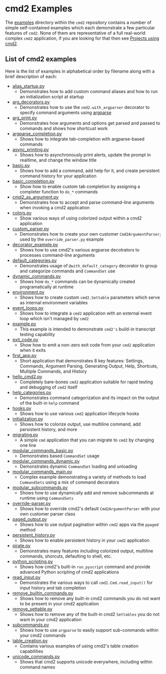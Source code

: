 # cmd2 Examples

The [examples](https://github.com/python-cmd2/cmd2/tree/master/examples) directory within the `cmd2` repository contains a number of simple self-contained examples which each demonstrate a few particular features of `cmd2`. None of them are representative of a full real-world complex `cmd2` application, if you are looking for that then see [Projects using cmd2](https://github.com/python-cmd2/cmd2?tab=readme-ov-file#projects-using-cmd2).

## List of cmd2 examples

Here is the list of examples in alphabetical order by filename along with a brief description of each:

-   [alias_startup.py](https://github.com/python-cmd2/cmd2/blob/master/examples/alias_startup.py)
    -   Demonstrates how to add custom command aliases and how to run an initialization script at startup
-   [arg_decorators.py](https://github.com/python-cmd2/cmd2/blob/master/examples/arg_decorators.py)
    -   Demonstrates how to use the `cmd2.with_argparser` decorator to specify command arguments using [argparse](https://docs.python.org/3/library/argparse.html)
-   [arg_print.py](https://github.com/python-cmd2/cmd2/blob/master/examples/arg_print.py)
    -   Demonstrates how arguments and options get parsed and passed to commands and shows how shortcust work
-   [argparse_completion.py](https://github.com/python-cmd2/cmd2/blob/master/examples/argparse_completion.py)
    -   Shows how to integrate tab-completion with argparse-based commands
-   [async_printing.py](https://github.com/python-cmd2/cmd2/blob/master/examples/async_printing.py)
    -   Shows how to asynchronously print alerts, update the prompt in realtime, and change the window title
-   [basic.py](https://github.com/python-cmd2/cmd2/blob/master/examples/basic.py)
    -   Shows how to add a command, add help for it, and create persistent command history for your application
-   [basic_completion.py](https://github.com/python-cmd2/cmd2/blob/master/examples/basic_completion.py)
    -   Show how to enable custom tab completion by assigning a completer function to `do_*` commands
-   [cmd2_as_argument.py](https://github.com/python-cmd2/cmd2/blob/master/examples/cmd_as_argument.py)
    -   Demonstrates how to accept and parse command-line arguments when invoking a cmd2 application
-   [colors.py](https://github.com/python-cmd2/cmd2/blob/master/examples/colors.py)
    -   Show various ways of using colorized output within a cmd2 application
-   [custom_parser.py](https://github.com/python-cmd2/cmd2/blob/master/examples/custom_parser.py)
    -   Demonstrates how to create your own customer `Cmd2ArgumentParser`; used by the `override_parser.py` example
-   [decorator_example.py](https://github.com/python-cmd2/cmd2/blob/master/examples/decorator_example.py)
    -   Shows how to use cmd2's various argparse decotrators to processes command-line arguments
-   [default_categories.py](https://github.com/python-cmd2/cmd2/blob/master/examples/default_categories.py)
    -   Demonstrates usage of `@with_default_category` decorator to group and categorize commands and `CommandSet` use
-   [dynamic_commands.py](https://github.com/python-cmd2/cmd2/blob/master/examples/dynamic_commands.py)
    -   Shows how `do_*` commands can be dynamically created programatically at runtime
-   [environment.py](https://github.com/python-cmd2/cmd2/blob/master/examples/environment.py)
    -   Shows how to create custom `cmd2.Settable` parameters which serve as internal environment variables
-   [event_loops.py](https://github.com/python-cmd2/cmd2/blob/master/examples/event_loops.py)
    -   Shows how to integrate a `cmd2` application with an external event loop which isn't managed by `cmd2`
-   [example.py](https://github.com/python-cmd2/cmd2/blob/master/examples/example.py)
    -   This example is intended to demonstrate `cmd2's` build-in transcript testing capability
-   [exit_code.py](https://github.com/python-cmd2/cmd2/blob/master/examples/exit_code.py)
    -   Show how to emit a non-zero exit code from your `cmd2` application when it exits
-   [first_app.py](https://github.com/python-cmd2/cmd2/blob/master/examples/first_app.py)
    -   Short application that demonstrates 8 key features: Settings, Commands, Argument Parsing, Generating Output, Help, Shortcuts, Multiple Commands, and History
-   [hello_cmd2.py](https://github.com/python-cmd2/cmd2/blob/master/examples/hello_cmd2.py)
    -   Completely bare-bones `cmd2` application suitable for rapid testing and debugging of `cmd2` itself
-   [help_categories.py](https://github.com/python-cmd2/cmd2/blob/master/examples/help_categories.py)
    -   Demonstrates command categorization and its impact on the output of the built-in `help` command
-   [hooks.py](https://github.com/python-cmd2/cmd2/blob/master/examples/hooks.py)
    -   Shows how to use various `cmd2` application lifecycle hooks
-   [initialization.py](https://github.com/python-cmd2/cmd2/blob/master/examples/initialization.py)
    -   Shows how to colorize output, use multiline command, add persistent history, and more
-   [migrating.py](https://github.com/python-cmd2/cmd2/blob/master/examples/migrating.py)
    -   A simple `cmd` application that you can migrate to `cmd2` by changing one line
-   [modular_commands_basic.py](https://github.com/python-cmd2/cmd2/blob/master/examples/modular_commands_basic.py)
    -   Demonstrates based `CommandSet` usage
-   [modular_commands_dynamic.py](https://github.com/python-cmd2/cmd2/blob/master/examples/modular_commands_dynamic.py)
    -   Demonstrates dynamic `CommandSet` loading and unloading
-   [modular_commands_main.py](https://github.com/python-cmd2/cmd2/blob/master/examples/modular_commands_main.py)
    -   Complex example demonstrating a variety of methods to load `CommandSets` using a mix of command decorators
-   [modular_subcommands.py](https://github.com/python-cmd2/cmd2/blob/master/examples/modular_subcommands.py)
    -   Shows how to use dynamically add and remove subcommands at runtime using `CommandSets`
-   [override-parser.py](https://github.com/python-cmd2/cmd2/blob/master/examples/override_parser.py)
    -   Shows how to override cmd2's default `Cmd2ArgumentParser` with your own customer parser class
-   [paged_output.py](https://github.com/python-cmd2/cmd2/blob/master/examples/paged_output.py)
    -   Shows how to use output pagination within `cmd2` apps via the `ppaged` method
-   [persistent_history.py](https://github.com/python-cmd2/cmd2/blob/master/examples/persistent_history.py)
    -   Shows how to enable persistent history in your `cmd2` application
-   [pirate.py](https://github.com/python-cmd2/cmd2/blob/master/examples/pirate.py)
    -   Demonstrates many features including colorized output, multiline commands, shorcuts, defaulting to shell, etc.
-   [python_scripting.py](https://github.com/python-cmd2/cmd2/blob/master/examples/python_scripting.py)
    -   Shows how cmd2's built-in `run_pyscript` command and provide advanced Python scripting of cmd2 applications
-   [read_input.py](https://github.com/python-cmd2/cmd2/blob/master/examples/read_input.py)
    -   Demonstrates the various ways to call `cmd2.Cmd.read_input()` for input history and tab completion
-   [remove_builtin_commands.py](https://github.com/python-cmd2/cmd2/blob/master/examples/remove_builtin_commands.py)
    -   Shows how to remove any built-in cmd2 commands you do not want to be present in your cmd2 application
-   [remove_settable.py](https://github.com/python-cmd2/cmd2/blob/master/examples/remove_settable.py)
    -   Shows how to remove any of the built-in cmd2 `Settables` you do not want in your cmd2 application
-   [subcommands.py](https://github.com/python-cmd2/cmd2/blob/master/examples/subcommands.py)
    -   Shows how to use `argparse` to easily support sub-commands within your cmd2 commands
-   [table_creation.py](https://github.com/python-cmd2/cmd2/blob/master/examples/table_creation.py)
    -   Contains various examples of using cmd2's table creation capabilities
-   [unicode_commands.py](https://github.com/python-cmd2/cmd2/blob/master/examples/unicode_commands.py)
    -   Shows that cmd2 supports unicode everywhere, including within command names
